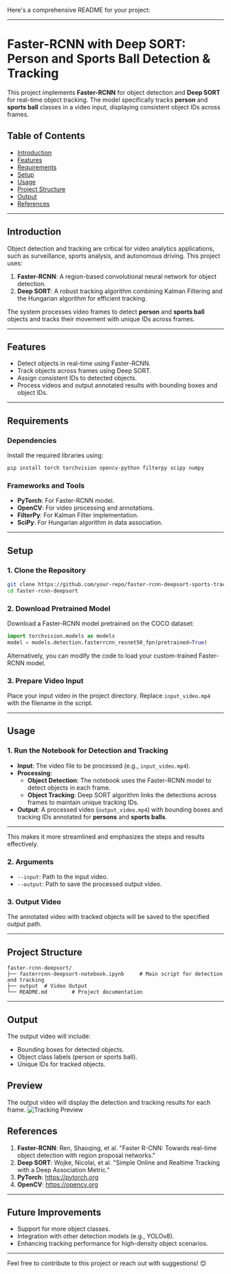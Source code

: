 Here's a comprehensive README for your project:

---

# Faster-RCNN with Deep SORT: Person and Sports Ball Detection & Tracking

This project implements **Faster-RCNN** for object detection and **Deep SORT** for real-time object tracking. The model specifically tracks **person** and **sports ball** classes in a video input, displaying consistent object IDs across frames.

## Table of Contents

- [Introduction](#introduction)
- [Features](#features)
- [Requirements](#requirements)
- [Setup](#setup)
- [Usage](#usage)
- [Project Structure](#project-structure)
- [Output](#output)
- [References](#references)

---

## Introduction

Object detection and tracking are critical for video analytics applications, such as surveillance, sports analysis, and autonomous driving. This project uses:

1. **Faster-RCNN**: A region-based convolutional neural network for object detection.
2. **Deep SORT**: A robust tracking algorithm combining Kalman Filtering and the Hungarian algorithm for efficient tracking.

The system processes video frames to detect **person** and **sports ball** objects and tracks their movement with unique IDs across frames.

---

## Features

- Detect objects in real-time using Faster-RCNN.
- Track objects across frames using Deep SORT.
- Assign consistent IDs to detected objects.
- Process videos and output annotated results with bounding boxes and object IDs.

---

## Requirements

### Dependencies

Install the required libraries using:

```bash
pip install torch torchvision opencv-python filterpy scipy numpy
```

### Frameworks and Tools

- **PyTorch**: For Faster-RCNN model.
- **OpenCV**: For video processing and annotations.
- **FilterPy**: For Kalman Filter implementation.
- **SciPy**: For Hungarian algorithm in data association.

---

## Setup

### 1. Clone the Repository

```bash
git clone https://github.com/your-repo/faster-rcnn-deepsort-sports-tracking.git
cd faster-rcnn-deepsort
```

### 2. Download Pretrained Model

Download a Faster-RCNN model pretrained on the COCO dataset:

```python
import torchvision.models as models
model = models.detection.fasterrcnn_resnet50_fpn(pretrained=True)
```

Alternatively, you can modify the code to load your custom-trained Faster-RCNN model.

### 3. Prepare Video Input

Place your input video in the project directory. Replace `input_video.mp4` with the filename in the script.

---

## Usage


### 1. Run the Notebook for Detection and Tracking

- **Input**: The video file to be processed (e.g., `input_video.mp4`).
- **Processing**:  
  - **Object Detection**: The notebook uses the Faster-RCNN model to detect objects in each frame.  
  - **Object Tracking**: Deep SORT algorithm links the detections across frames to maintain unique tracking IDs.  
- **Output**: A processed video (`output_video.mp4`) with bounding boxes and tracking IDs annotated for **persons** and **sports balls**.

---

This makes it more streamlined and emphasizes the steps and results effectively.
### 2. Arguments

- `--input`: Path to the input video.
- `--output`: Path to save the processed output video.

### 3. Output Video

The annotated video with tracked objects will be saved to the specified output path.

---

## Project Structure

```
faster-rcnn-deepsort/
├── fasterrcnn-deepsort-notebook.ipynb     # Main script for detection and tracking
├── output  # Video Output
└── README.md        # Project documentation
```

---

## Output

The output video will include:

- Bounding boxes for detected objects.
- Object class labels (person or sports ball).
- Unique IDs for tracked objects.



## Preview


The output video will display the detection and tracking results for each frame.
![Tracking Preview](output/Football_match_part1-final.gif)
## References

1. **Faster-RCNN**: Ren, Shaoqing, et al. "Faster R-CNN: Towards real-time object detection with region proposal networks."
2. **Deep SORT**: Wojke, Nicolai, et al. "Simple Online and Realtime Tracking with a Deep Association Metric."
3. **PyTorch**: https://pytorch.org
4. **OpenCV**: https://opencv.org

---

## Future Improvements

- Support for more object classes.
- Integration with other detection models (e.g., YOLOv8).
- Enhancing tracking performance for high-density object scenarios.

---

Feel free to contribute to this project or reach out with suggestions! 😊

